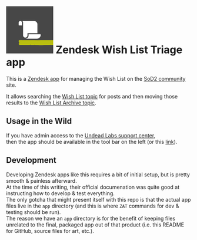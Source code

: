 # ![Logo](app/assets/logo-small.png)&nbsp;Zendesk Wish List Triage app

This is a [Zendesk app](https://develop.zendesk.com/hc/en-us/categories/360000003408) for managing the Wish List on the [SoD2 community](https://support.stateofdecay.com/hc/en-us/community/topics) site.

It allows searching the [Wish List topic](https://support.stateofdecay.com/hc/en-us/community/topics/360000459952) for posts and then moving those results to the [Wish List Archive topic](https://support.stateofdecay.com/hc/en-us/community/topics/360001667252).

## Usage in the Wild

If you have admin access to the [Undead Labs support center](https://undeadlabs.zendesk.com/),<br>
then the app should be available in the tool bar on the left (or this [link](https://undeadlabs.zendesk.com/agent/apps/wish-list-triage)).

## Development

Developing Zendesk apps like this requires a bit of initial setup, but is pretty smooth &amp; painless afterward.<br>
At the time of this writing, their official documenation was quite good at instructing how to develop &amp; test everything.<br>
The only gotcha that might present itself with this repo is that the actual app files live in the `app` directory (and this is where `ZAT` commands for dev &amp; testing should be run).<br>
The reason we have an `app` directory is for the benefit of keeping files unrelated to the final, packaged app out of that product (i.e. this README for GitHub, source files for art, etc.).

